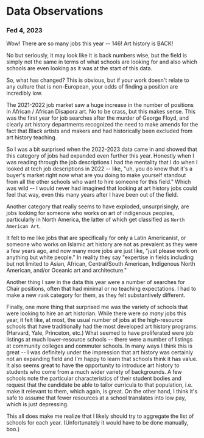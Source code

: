 # Data Observations

### Fed 4, 2023

Wow! There are so many jobs this year -- 146! Art history is BACK!

No but seriously, it may look like it is back numbers wise, but the field is simply not the same in terms of what schools are looking for and also which schools are even looking as it was at the start of this data.

So, what has changed? This is obvious, but if your work doesn't relate to any culture that is non-European, your odds of finding a position are incredibly low.

The 2021-2022 job market saw a huge increase in the number of positions in African / African Disapora art. No to be crass, but this makes sense. This was the first year for job searches after the murder of George Floyd, and clearly art history departments recognized the need to make amends for the fact that Black artists and makers and had historically been excluded from art history teaching.

So I was a bit surprised when the 2022-2023 data came in and showed that this category of jobs had expanded even further this year. Honestly when I was reading through the job descriptions I had the mentality that I do when I looked at tech job descriptions in 2022 -- like, "uh, you do know that it's a buyer's market right now what are you doing to make yourself standout from all the other schools who want to hire someone for this field." Which was wild -- I would never had imagined that looking at art history jobs could feel that way, even this many years after I have been out of the field.

Another category that really seems to have exploded, unsurprisingly, are jobs looking for someone who works on art of indigenous peoples, particularly in North America, the latter of which get classified as `North American Art`.

It felt to me like jobs that are specifically for only a Latin Americanist, or someone who works on Islamic art history are not as prevalent as they were a few years ago, and now many more jobs are just like, "just please work on anything but white people." In reality they say "expertise in fields including but not limited to Asian, African, Central/South American, Indigenous North American, and/or Oceanic art and architecture."

Another thing I saw in the data this year were a number of searches for Chair positions, often that had minimal or no teaching expectations. I had to make a new `rank` category for them, as they felt substantively different.

Finally, one more thing that surprised me was the variety of schools that were looking to hire an art historian. While there were _so many_ jobs this year, it felt like, at most, the usual number of jobs at the high-resource schools that have traditionally had the most developed art history programs. (Harvard, Yale, Princeton, etc.) What seemed to have proliferated were job listings at much lower-resource schools -- there were a number of listings at community colleges and commuter schools. In many ways I think this is great -- I was definitely under the impression that art history was certainly not an expanding field and I'm happy to learn that schools think it has value. It also seems great to have the opportunity to introduce art history to students who come from a much wider variety of backgrounds. A few schools note the particular characteristics of their student bodies and request that the candidate be able to tailor curricula to that population, i.e. make it relevant to them, which again, is great. On the other hand, I think it's safe to assume that fewer resources at a school translates into low pay, which is just depressing.

This all does make me realize that I likely should try to aggregate the list of schools for each year. (Unfortunately it would have to be done manually, boo.)

